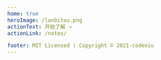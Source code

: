```yaml
---
home: true
heroImage: /lanbitou.png
actionText: 开始了解 →
actionLink: /notes/

footer: MIT Licensed | Copyright © 2021-codeniu
---
```

